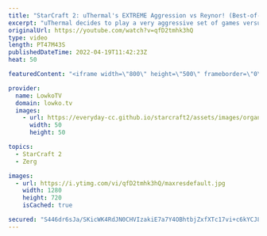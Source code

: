 ```yaml
---
title: "StarCraft 2: uThermal's EXTREME Aggression vs Reynor! (Best-of-3)"
excerpt: "uThermal decides to play a very aggressive set of games versus Reynor in StarCraft 2 with a variety of build orders and strategies.  Support my work on Patreon: https://www.patreon.com/lowkotv Become a YouTube member: https://lowko.tv/join  uThermal on Twitch: https://twitch.tv/uthermalsc2 Reynor on"
originalUrl: https://youtube.com/watch?v=qfD2tmhk3hQ
type: video
length: PT47M43S
publishedDateTime: 2022-04-19T11:42:23Z
heat: 50

featuredContent: "<iframe width=\"800\" height=\"500\" frameborder=\"0\" src=\"https://www.youtube.com/embed/qfD2tmhk3hQ\" allow=\"accelerometer; autoplay; encrypted-media; gyroscope; picture-in-picture\" allowfullscreen></iframe>"

provider:
  name: LowkoTV
  domain: lowko.tv
  images:
    - url: https://everyday-cc.github.io/starcraft2/assets/images/organizations/lowko.tv-50x50.jpg
      width: 50
      height: 50

topics:
  - StarCraft 2
  - Zerg

images:
  - url: https://i.ytimg.com/vi/qfD2tmhk3hQ/maxresdefault.jpg
    width: 1280
    height: 720
    isCached: true

secured: "S446dr6sJa/SKicWK4RdJN0CHVIzakiE7a7Y4OBhtbjZxfXTc17vi+c6kYCJ8OnDIzawuMKfGc50ywB6kj3C/6NuA8K3fskIqHqMABBz0PkXx3r0sEpK5fgXA/kOid5ehRZQnizW4YczdkjjlanWC/WtvWp/maY+wjuyTuUCEVW8yexY2E1FTjmk3D41eb0+oh4Lr51MXialdYkDUFFUy2TXCC9ty3mrHsg0Q29SX/AmXnlzUB0Fckj2z4/Z7HupgDLdrLdi8UGTBD+bAbl9AtGktpByzq2poPhzjHshWXxqWLicJVTVD8iLvZj7GA1jQOyPOXR3mA8+CxFTHTbWjjxbOCzISPsO0PvEliGVaLXQTsPWFK5F+X/rXmA4uYF5Rdktae9nz8LhAMcgn2FlPiCwVKhJA3dApe9Q7WNOdBY=;njBmVSnQhfg3SlEVxlYyhA=="
---
```


